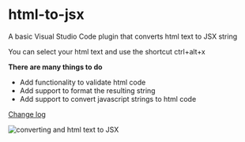 # html-to-jsx
A basic Visual Studio Code plugin that converts html text to JSX string

You can select your html text and use the shortcut ctrl+alt+x

**There are many things to do**
* Add functionality to validate html code
* Add support to format the resulting string
* Add support to convert javascript strings to html code

[Change log](https://github.com/riazXrazor/html-to-jsx/blob/master/CHANGELOG.md)

![converting and html text to JSX](https://raw.githubusercontent.com/riazXrazor/html-to-jsx/master/gif/html-to-jsx.gif)